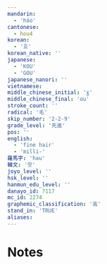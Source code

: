 ```yaml
---
mandarin:
  - 'háo'
cantonese:
  - hou4
korean:
  - '호'
korean_native: ''
japanese:
  - 'KOU'
  - 'GOU'
japanese_nanori: ''
vietnamese:
middle_chinese_initial: 'ɣ'
middle_chinese_final: 'ɑu'
stroke_count: ''
radical: '毛'
skip_number: '2-2-9'
grade_level: '先進'
pos: ''
english:
  - 'fine hair'
  - 'milli-'
羅馬字: 'hau'
韓文: '핫'
joyo_level: ''
hsk_level: ''
hanmun_edu_level: ''
danayo_id: 7117
mc_id: 2274
graphemic_classification: '高'
stand_in: 'TRUE'
aliases:
---
```


# Notes
